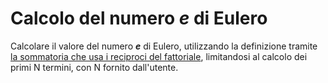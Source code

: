 # Calcolo del numero ***e*** di Eulero

Calcolare il valore del numero ***e*** di Eulero, utilizzando la definizione tramite [la sommatoria che usa i reciproci del fattoriale](https://it.wikipedia.org/wiki/E_(costante_matematica)#Definizioni), limitandosi al calcolo dei primi N termini, con N fornito dall'utente.

